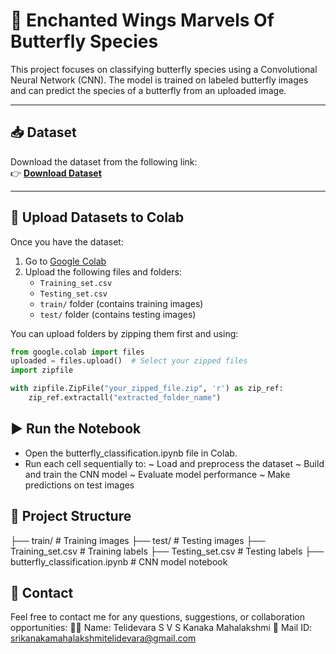 # 🦋 Enchanted Wings Marvels Of Butterfly Species

This project focuses on classifying butterfly species using a Convolutional Neural Network (CNN). The model is trained on labeled butterfly images and can predict the species of a butterfly from an uploaded image.

---

## 📥 Dataset

Download the dataset from the following link:  
👉 **[Download Dataset](https://www.kaggle.com/datasets/phucthaiv02/butterfly-image-classification)**

---

## 📂 Upload Datasets to Colab

Once you have the dataset:
1. Go to [Google Colab](https://colab.research.google.com/)
2. Upload the following files and folders:
   - `Training_set.csv`
   - `Testing_set.csv`
   - `train/` folder (contains training images)
   - `test/` folder (contains testing images)

You can upload folders by zipping them first and using:

```python
from google.colab import files
uploaded = files.upload()  # Select your zipped files
import zipfile

with zipfile.ZipFile("your_zipped_file.zip", 'r') as zip_ref:
    zip_ref.extractall("extracted_folder_name")
```
## ▶️ Run the Notebook

  - Open the butterfly_classification.ipynb file in Colab.
  - Run each cell sequentially to:
      ~ Load and preprocess the dataset
      ~ Build and train the CNN model
      ~ Evaluate model performance
      ~ Make predictions on test images
## 📁 Project Structure

├── train/ # Training images
├── test/ # Testing images
├── Training_set.csv # Training labels
├── Testing_set.csv # Testing labels
├── butterfly_classification.ipynb # CNN model notebook

## 📧 Contact
Feel free to contact me for any questions, suggestions, or collaboration opportunities:
👩‍💻 Name: Telidevara S V S Kanaka Mahalakshmi
📩 Mail ID: srikanakamahalakshmitelidevara@gmail.com

